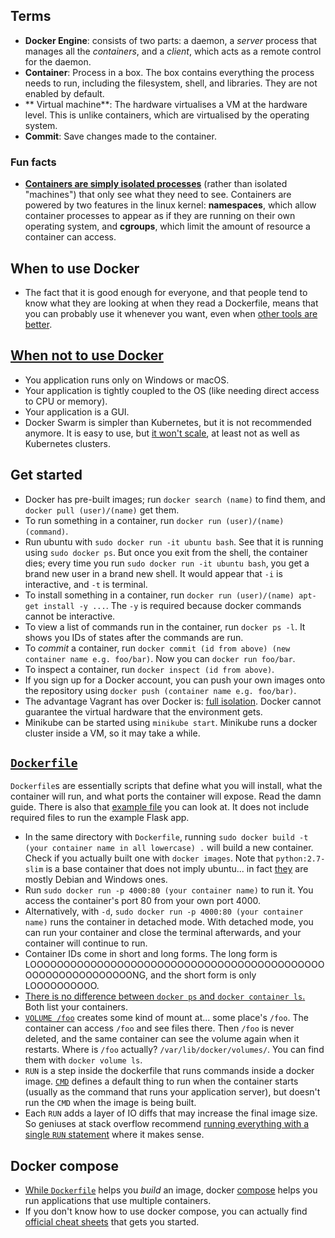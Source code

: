 ## Terms

- **Docker Engine**: consists of two parts: a daemon, a _server_ process that manages all the _containers_, and a _client_, which acts as a remote control for the daemon.
- **Container**: Process in a box. The box contains everything the process needs to run, including the filesystem, shell, and libraries. They are not enabled by default.
- ** Virtual machine**: The hardware virtualises a VM at the hardware level. This is unlike containers, which are virtualised by the operating system.
- **Commit**: Save changes made to the container.

### Fun facts

- [**Containers are simply isolated processes**](https://www.youtube.com/watch?v=cjXI-yxqGTI) (rather than isolated "machines") that only see what they need to see. Containers are powered by two features in the linux kernel: **namespaces**, which allow container processes to appear as if they are running on their own operating system, and **cgroups**, which limit the amount of resource a container can access.

## When to use Docker

- The fact that it is good enough for everyone, and that people tend to know what they are looking at when they read a Dockerfile, means that you can probably use it whenever you want, even when [other tools are better](https://nixos.org/).

## [When not to use Docker](https://www.reddit.com/r/docker/comments/982cag/docker_for_development_why_and_how/)

- You application runs only on Windows or macOS.
- Your application is tightly coupled to the OS (like needing direct access to CPU or memory).
- Your application is a GUI.
- Docker Swarm is simpler than Kubernetes, but it is not recommended anymore. It is easy to use, but [it won't scale](https://news.ycombinator.com/item?id=28460258), at least not as well as Kubernetes clusters.

## Get started

- Docker has pre-built images; run `docker search (name)` to find them, and `docker pull (user)/(name)` get them.
- To run something in a container, run `docker run (user)/(name) (command)`.
- Run ubuntu with `sudo docker run -it ubuntu bash`. See that it is running using `sudo docker ps`. But once you exit from the shell, the container dies; every time you run `sudo docker run -it ubuntu bash`, you get a brand new user in a brand new shell. It would appear that `-i` is interactive, and `-t` is terminal.
- To install something in a container, run `docker run (user)/(name) apt-get install -y ...`. The `-y` is required because docker commands cannot be interactive.
- To view a list of commands run in the container, run `docker ps -l`. It shows you IDs of states after the commands are run.
- To _commit_ a container, run `docker commit (id from above) (new container name e.g. foo/bar)`. Now you can `docker run foo/bar`.
- To inspect a container, run `docker inspect (id from above)`.
- If you sign up for a Docker account, you can push your own images onto the repository using `docker push (container name e.g. foo/bar)`.
- The advantage Vagrant has over Docker is: [full isolation](https://www.upguard.com/articles/docker-vs-vagrant). Docker cannot guarantee the virtual hardware that the environment gets.
- Minikube can be started using `minikube start`. Minikube runs a docker cluster inside a VM, so it may take a while.

## [`Dockerfile`](https://docs.docker.com/get-started/part2/#define-a-container-with-a-dockerfile)

`Dockerfile`s are essentially scripts that define what you will install, what the container will run, and what ports the container will expose. Read the damn guide. There is also that [example file](book-summaries/Dockerfile) you can look at. It does not include required files to run the example Flask app.

- In the same directory with `Dockerfile`, running `sudo docker build -t (your container name in all lowercase) .` will build a new container. Check if you actually built one with `docker images`. Note that `python:2.7-slim` is a base container that does not imply ubuntu... in fact [they](https://hub.docker.com/_/python/) are mostly Debian and Windows ones.
- Run `sudo docker run -p 4000:80 (your container name)` to run it. You access the container's port 80 from your own port 4000.
- Alternatively, with `-d`, `sudo docker run -p 4000:80 (your container name)` runs the container in detached mode. With detached mode, you can run your container and close the terminal afterwards, and your container will continue to run.
- Container IDs come in short and long forms. The long form is LOOOOOOOOOOOOOOOOOOOOOOOOOOOOOOOOOOOOOOOOOOOOOOOOOOOOOOOOOOOONG, and the short form is only LOOOOOOOOOO.
- [There is no difference between `docker ps` and `docker container ls`.](https://stackoverflow.com/a/45254760/1558430) Both list your containers.
- [`VOLUME /foo`](https://docs.docker.com/storage/volumes/) creates some kind of mount at... some place's `/foo`. The container can access `/foo` and see files there. Then `/foo` is never deleted, and the same container can see the volume again when it restarts. Where is `/foo` actually? `/var/lib/docker/volumes/`. You can find them with `docker volume ls`.
- `RUN` is a step inside the dockerfile that runs commands inside a docker image. [`CMD`](https://nickjanetakis.com/blog/docker-tip-7-the-difference-between-run-and-cmd) defines a default thing to run when the container starts (usually as the command that runs your application server), but doesn't run the `CMD` when the image is being built.
- Each `RUN` adds a layer of IO diffs that may increase the final image size. So geniuses at stack overflow recommend [running everything with a single `RUN` statement](https://stackoverflow.com/questions/39223249/multiple-run-vs-single-chained-run-in-dockerfile-which-is-better) where it makes sense.

## Docker compose

- [While `Dockerfile`](https://stackoverflow.com/questions/29480099/docker-compose-vs-dockerfile-which-is-better) helps you _build_ an image, docker [compose](https://docs.docker.com/glossary/?term=Compose) helps you run applications that use multiple containers.
- If you don't know how to use docker compose, you can actually find [official cheat sheets](https://docs.docker.com/samples/django/) that gets you started.
